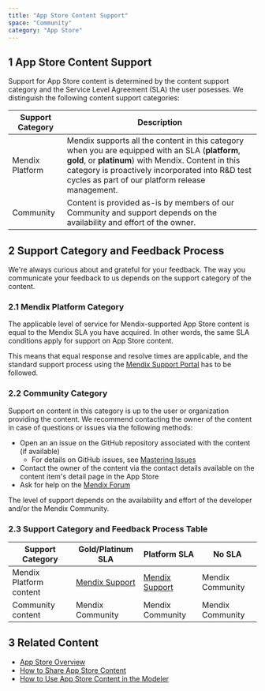 ```yaml
---
title: "App Store Content Support"
space: "Community"
category: "App Store"
---
```


## 1 App Store Content Support

Support for App Store content is determined by the content support category and the Service Level Agreement (SLA) the user posesses. We distinguish the following content support categories:

Support Category | Description
--- | ---
Mendix Platform | Mendix supports all the content in this category when you are equipped with an SLA (**platform**, **gold**, or **platinum**) with Mendix. Content in this category is proactively incorporated into R&D test cycles as part of our platform release management.
Community | Content is provided as-is by members of our Community and support depends on the availability and effort of the owner.

## 2 Support Category and Feedback Process

We're always curious about and grateful for your feedback. The way you communicate your feedback to us depends on the support category of the content.

### 2.1 Mendix Platform Category

The applicable level of service for Mendix-supported App Store content is equal to the Mendix SLA you have acquired. In other words, the same SLA conditions apply for support on App Store content.

This means that equal response and resolve times are applicable, and the standard support process using the [Mendix Support Portal](https://support.mendix.com) has to be followed.

### 2.2 Community Category

Support on content in this category is up to the user or organization providing the content. We recommend contacting the owner of the content in case of questions or issues via the following methods:

* Open an an issue on the GitHub repository associated with the content (if available)
    * For details on GitHub issues, see [Mastering Issues](https://guides.github.com/features/issues/)
* Contact the owner of the content via the contact details available on the content item's detail page in the App Store
* Ask for help on the [Mendix Forum](https://mxforum.mendix.com/)

The level of support depends on the availability and effort of the developer and/or the Mendix Community.

### 2.3 Support Category and Feedback Process Table

| Support Category  | Gold/Platinum SLA | Platform SLA | No SLA |
| --- | --- | --- | --- |
| Mendix Platform content | [Mendix Support](https://developers.mendix.com/support/)   | [Mendix Support](https://developers.mendix.com/support/) | Mendix Community |
| Community content | Mendix Community | Mendix Community | Mendix Community |

## 3 Related Content

* [App Store Overview](app-store-overview)
* [How to Share App Store Content](share-app-store-content)
* [How to Use App Store Content in the Modeler](/community/app-store/use-app-store-content-in-the-modeler)

